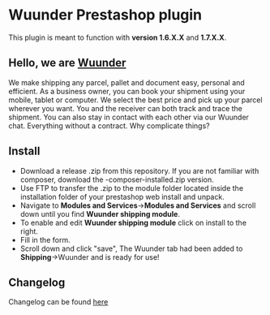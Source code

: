 # Wuunder Prestashop plugin

This plugin is meant to function with __version 1.6.X.X__ and __1.7.X.X__.

## Hello, we are [Wuunder](https://wearewuunder.com/) ##
We make shipping any parcel, pallet and document easy, personal and efficient. As a business owner, you can book your shipment using your mobile, tablet or computer. We select the best price and pick up your parcel wherever you want. You and the receiver can both track and trace the shipment. You can also stay in contact with each other via our Wuunder chat. Everything without a contract. Why complicate things?

## Install ##
* Download a release .zip from this repository. If you are not familiar with composer, download the -composer-installed.zip version.
* Use FTP to transfer the .zip to the module folder located inside the installation folder of your prestashop web install and unpack.
* Navigate to __Modules and Services__->__Modules and Services__ and scroll down until you find __Wuunder shipping module__.
* To enable and edit __Wuunder shipping module__ click on install to the right.
* Fill in the form.
* Scroll down and click "save", The Wuunder tab had been added to __Shipping__->Wuunder and is ready for use!

## Changelog ##
Changelog can be found [here](https://github.com/kabisa/wuunder-webshopplugin-prestashop/blob/master/CHANGELOG.md)

